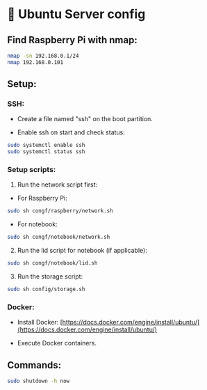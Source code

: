 # 🐧 Ubuntu Server config

## Find Raspberry Pi with nmap:

```sh
nmap -sn 192.168.0.1/24
nmap 192.168.0.101
```

## Setup:

### SSH:

- Create a file named "ssh" on the boot partition.

- Enable ssh on start and check status:

```sh
sudo systemctl enable ssh
sudo systemctl status ssh
```

### Setup scripts:

1. Run the network script first:

- For Raspberry Pi:

```sh
sudo sh congf/raspberry/network.sh
```

- For notebook:

```sh
sudo sh congf/notebook/network.sh
```

2. Run the lid script for notebook (if applicable):

```sh
sudo sh congf/notebook/lid.sh
```

3. Run the storage script:

```sh
sudo sh config/storage.sh
```

### Docker:

- Install Docker: [https://docs.docker.com/engine/install/ubuntu/](https://docs.docker.com/engine/install/ubuntu/)

- Execute Docker containers.

## Commands:

```sh
sudo shutdown -h now
```
